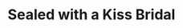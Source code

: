 ---
title: "Sealed with a Kiss Bridal"
url: /charlottesville/sealed-with-a-kiss-bridal/
shop: clothes
---